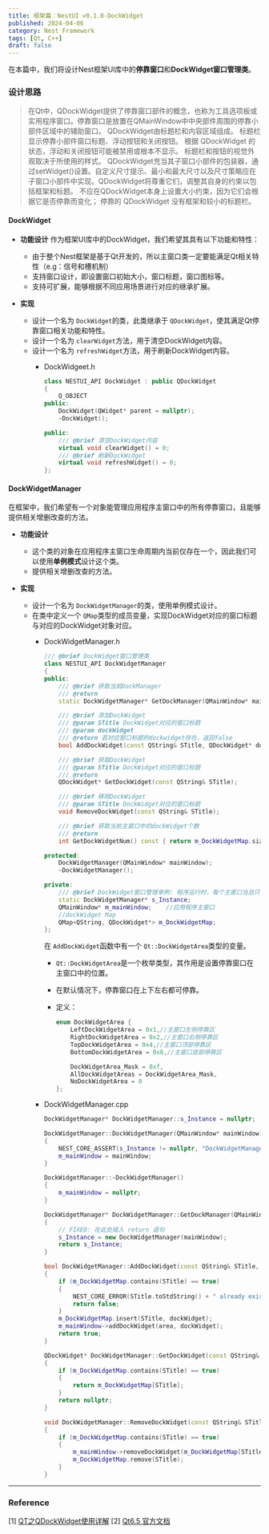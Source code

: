 ```yaml
---
title: 框架篇：NestUI v0.1.0-DockWidget
published: 2024-04-06
category: Nest Framework
tags: [Qt, C++]
draft: false
---
```

在本篇中，我们将设计Nest框架UI库中的**停靠窗口**和**DockWidget窗口管理类**。

### 设计思路

> 在Qt中，QDockWidget提供了停靠窗口部件的概念，也称为工具选项板或实用程序窗口。停靠窗口是放置在QMainWindow中中央部件周围的停靠小部件区域中的辅助窗口。
> QDockWidget由标题栏和内容区域组成。 标题栏显示停靠小部件窗口标题、浮动按钮和关闭按钮。 根据 QDockWidget 的状态，浮动和关闭按钮可能被禁用或根本不显示。
> 标题栏和按钮的视觉外观取决于所使用的样式。
> QDockWidget充当其子窗口小部件的包装器，通过setWidget()设置。自定义尺寸提示、最小和最大尺寸以及尺寸策略应在子窗口小部件中实现。QDockWidget将尊重它们，调整其自身的约束以包括框架和标题。 不应在QDockWidget本身上设置大小约束，因为它们会根据它是否停靠而变化； 停靠的 QDockWidget 没有框架和较小的标题栏。

#### DockWidget

- **功能设计**
  作为框架UI库中的DockWidget，我们希望其具有以下功能和特性：

  - 由于整个Nest框架是基于Qt开发的，所以主窗口类一定要能满足Qt相关特性（e.g：信号和槽机制）
  - 支持窗口设计，即设置窗口初始大小，窗口标题，窗口图标等。
  - 支持可扩展，能够根据不同应用场景进行对应的继承扩展。
- **实现**

  - 设计一个名为 `DockWidget`的类，此类继承于 `QDockWidget`，使其满足Qt停靠窗口相关功能和特性。
  - 设计一个名为 `clearWidget`方法，用于清空DockWidget内容。
  - 设计一个名为 `refreshWidget`方法，用于刷新DockWidget内容。
    - DockWidgeet.h

      ```cpp
      class NESTUI_API DockWidget : public QDockWidget
      {
          Q_OBJECT
      public:
          DockWidget(QWidget* parent = nullptr);
          ~DockWidget();

      public:
          /// @brief 清空DockWidget内容
          virtual void clearWidget() = 0;
          /// @brief 刷新DockWidget
          virtual void refreshWidget() = 0;
      };
      ```

#### DockWidgetManager

在框架中，我们希望有一个对象能管理应用程序主窗口中的所有停靠窗口，且能够提供相关增删改查的方法。

- **功能设计**

  - 这个类的对象在应用程序主窗口生命周期内当前仅存在一个，因此我们可以使用**单例模式**设计这个类。
  - 提供相关增删改查的方法。
- **实现**

  - 设计一个名为 `DockWidgetManager`的类，使用单例模式设计。
  - 在类中定义一个 `QMap`类型的成员变量，实现DockWidget对应的窗口标题与对应的DockWidget对象对应。
    - DockWidgetManager.h

      ```cpp
      /// @brief DockWidget窗口管理类
      class NESTUI_API DockWidgetManager
      {
      public:
          /// @brief 获取当前DockManager
          /// @return 
          static DockWidgetManager* GetDockManager(QMainWindow* mainWindow);

          /// @brief 添加DockWidget
          /// @param STitle DockWidget对应的窗口标题
          /// @param dockWidget 
          /// @return 若对应窗口标题的dockwidget存在，返回false
          bool AddDockWidget(const QString& STitle, QDockWidget* dockWidget, Qt::DockWidgetArea area);

          /// @brief 获取DockWidget
          /// @param STitle DockWidget对应的窗口标题
          /// @return 
          QDockWidget* GetDockWidget(const QString& STitle);

          /// @brief 移除DockWidget
          /// @param STitle DockWidget对应的窗口标题
          void RemoveDockWidget(const QString& STitle);

          /// @brief 获取当前主窗口中的dockWidget个数
          /// @return 
          int GetDockWidgetNum() const { return m_DockWidgetMap.size(); }

      protected:
          DockWidgetManager(QMainWindow* mainWindow);
          ~DockWidgetManager();

      private:
          /// @brief DockWidget窗口管理单例: 程序运行时，每个主窗口当且只能有一个DockManager存在
          static DockWidgetManager* s_Instance;
          QMainWindow* m_mainWindow;    //应用程序主窗口
          //dockWidget Map
          QMap<QString, QDockWidget*> m_DockWidgetMap;
      };
      ```

      在 `AddDockWidget`函数中有一个 `Qt::DockWidgetArea`类型的变量。

      - `Qt::DockWidgetArea`是一个枚举类型，其作用是设置停靠窗口在主窗口中的位置。
      - 在默认情况下，停靠窗口在上下左右都可停靠。
      - 定义：

        ```cpp
        enum DockWidgetArea {
            LeftDockWidgetArea = 0x1,//主窗口左侧停靠区
            RightDockWidgetArea = 0x2,//主窗口右侧停靠区
            TopDockWidgetArea = 0x4,//主窗口顶部停靠区
            BottomDockWidgetArea = 0x8,//主窗口底部停靠区

            DockWidgetArea_Mask = 0xf,
            AllDockWidgetAreas = DockWidgetArea_Mask,
            NoDockWidgetArea = 0
        };
        ```
    - DockWidgetManager.cpp

      ```cpp
      DockWidgetManager* DockWidgetManager::s_Instance = nullptr;

      DockWidgetManager::DockWidgetManager(QMainWindow* mainWindow)
      {
          NEST_CORE_ASSERT(s_Instance != nullptr, "DockWidgetManager already exists!");
          m_mainWindow = mainWindow;
      }

      DockWidgetManager::~DockWidgetManager()
      {
          m_mainWindow = nullptr;
      }

      DockWidgetManager* DockWidgetManager::GetDockManager(QMainWindow* mainWindow)
      {
          // FIXED: 在此处插入 return 语句
          s_Instance = new DockWidgetManager(mainWindow);
          return s_Instance;
      }

      bool DockWidgetManager::AddDockWidget(const QString& STitle, QDockWidget* dockWidget, Qt::DockWidgetArea area)
      {
          if (m_DockWidgetMap.contains(STitle) == true)
          {
              NEST_CORE_ERROR(STitle.toStdString() + " already exists!");
              return false;
          }
          m_DockWidgetMap.insert(STitle, dockWidget);
          m_mainWindow->addDockWidget(area, dockWidget);
          return true;
      }

      QDockWidget* DockWidgetManager::GetDockWidget(const QString& STitle)
      {
          if (m_DockWidgetMap.contains(STitle) == true)
          {
              return m_DockWidgetMap[STitle];
          }
          return nullptr;
      }

      void DockWidgetManager::RemoveDockWidget(const QString& STitle)
      {
          if (m_DockWidgetMap.contains(STitle) == true)
          {
              m_mainWindow->removeDockWidget(m_DockWidgetMap[STitle]);
              m_DockWidgetMap.remove(STitle);
          }
      }
      ```

---

### Reference

[1] [QT之QDockWidget使用详解](https://blog.csdn.net/qq_39295354/article/details/104036697)
[2] [Qt6.5 官方文档](https://doc.qt.io/qt-6.5/)
